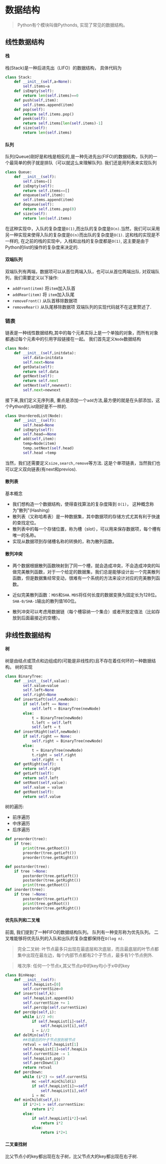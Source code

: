 # 数据结构

> Python有个模块叫做Pythonds, 实现了常见的数据结构。

## 线性数据结构

#### 栈
栈(Stack)是一种后进先出（LIFO）的数据结构，
具体代码为
```python
class Stack:
    def __init__(self,a=None):
        self.items=a
    def isEmpty(self):
        return len(self.items)==0
    def push(self,item):
        self.items.append(item)
    def pop(self):
        return self.items.pop()
    def peek(self):
        return self.items[len(self.items)-1] 
    def size(self):
        return len(self.items)
```
#### 队列
队列(Queue)刚好是和栈是相反的,是一种先进先出(FIFO)的数据结构，队列的一个最简单的例子就是排队（可以就这么来理解队列). 我们还是用列表来实现队列
```python
class Queue:
    def __init__(self):
        self.items=[]
    def isEmpty(self):
        return self.items==[]
    def enqueue(self,item):
        self.items.append(item)
    def dequeue(self):
        return self.items.pop(0)
    def size(self):
        return len(self.items)
```
在这种实现中，入队的复杂度是`O(1)`,而出队的复杂度是`O(n)`.当然，我们可以采用另一种实现来使得入队的复杂度是`O(n)`而出队的复杂度是`O(1)`. 这和栈的实现是不一样的, 在之前的栈的实现中，入栈和出栈的复杂度都是`O(1)`, 这主要是由于Python的list的操作的复杂度来决定的.

#### 双端队列
双端队列有两端，数据项可以从首位两端入队，也可以从首位两端出队.
对双端队列，我们需要定义以下操作:
* `addFront(item)` 将`item`加入队首
* `addRear(item)` 将 `item`加入队尾
* `removeFront()` 从队首移除数据项
* `removeRear()` 从队尾移除数据项
双端队列的实现代码就不在这里赘述了.

### 链表
链表是一种线性数据结构,其中的每个元素实际上是一个单独的对象，而所有对象都通过每个元素中的引用字段链接在一起。
我们首先定义`Node`数据结构
```python
class Node:
    def __init__(self,initdata):
        self.data=initdata
        self.next=None
    def getData(self):
        return self.data
    def getNext(self):
        return self.next
    def setNext(self,newnext):
        self.next=newnext
```
接下来,我们定义无序列表, 重点是添加一个`add`方法,最方便的就是在头部添加，这个Python的List刚好是不一样的.
```python
class UnorderedList(Node):
    def __init__(self):
        self.head=None
    def isEmpty(self):
        self.head==None
    def add(self,item):
        temp=Node(item)
        temp.setNext(self.head)
        self.head =temp
```
当然，我们还需要定义`size,search,remove`等方法. 这是个单项链表，当然我们也可以定义双向链表(有next和previos).

    
#### 散列表

基本概念
* 我们想构造一个数据结构，使得查找算法的复杂度降到 `O(1)`， 这种概念称为"散列"(Hashing)
* 散列表（又称哈希表）是一种数据集，其中数据项的存储方式尤其有利于快速的查找定位。
* 散列表中的每一个存储位置，称为槽（slot），可以用来保存数据项，每个槽有唯一的名称。
* 实现从数据项到存储槽名称的转换的，称为散列函数。

#### 散列冲突

* 两个数据根据散列函数映射到了同一个槽，就会造成冲突，不会造成冲突的叫做完美散列函数，对于一个给定的数据集，我们总是能够设计出一个完美散列函数，但是数据集经常变动，很难有一个系统的方法来设计对应的完美散列函数。

* 近似完美散列函数：`MD5`和`SHA`. `MD5`将任何长度的数据变换为固定长为128位。`SHA-0/SHA-1`输出的散列值160位。

* 散列冲突可以考虑用数据链（每个槽容纳一个集合）或者开放定值法（比如存放到后面最接近的空槽）。 

## 非线性数据结构

#### 树
树是由结点或顶点和边组成的(可能是非线性的)且不存在着任何环的一种数据结构。
树的实现
```python
class BinaryTree:
    def __init__(self,value):
        self.value=value
        self.left=None
        self.right=None
    def insertLeft(self,newNode):
        if self.left == None:
            self.left = BinaryTree(newNode)
        else:
            t = BinaryTree(newNode)
            t.left = self.left 
            self.left = t
    def insertRight(self,newNode):
        if self.right == None:
            self.right = BinaryTree(newNode)
        else:
            t = BinaryTree(newNode)
            t.right = self.right
            self.right = t
    def getRight(self):
        return self.right
    def getLeft(self):
        return self.left
    def setRoot(self,value):
        self.value = value
    def getRoot(self):
        return self.value
```

树的遍历:
* 前序遍历
* 中序遍历
* 后序遍历

```python
def preorder(tree):
    if tree:
        print(tree.getRoot())
        preorder(tree.getLeft())
        preorder(tree.getRight())

def postorder(tree):
    if tree !=None:
        postorder(tree.getLeft())
        postorder(tree.getRight())
        print(tree.getRoot())
def inorder(tree):
    if tree !=None:
        postorder(tree.getLeft())
        print(tree.getRoot())
        postorder(tree.getRight())
```


#### 优先队列和二叉堆
前面, 我们提到了一种FIFO的数据结构队列。
队列有一种变形称为优先队列。
二叉堆能够将优先队列的入队和出队的复杂度都保持在`O(log n)`.

> 完全二叉树: 叶节点最多只出现在最底层和次底层，而且最底层的叶节点都集中出现在最左边，每个内部节点都有2个子节点，最多有1个节点例外.


> 堆次序: 任何一个节点x,其父节点p中的key均小于x中的key

```python
class BinHeap:
    def __init__(self):
        self.heapList=[0]
        self.currentSize=0
    def insert(self,k):
        self.heapList.append(k)
        self.currentSize += 1
        self.percUp(self.currentSize)
    def percUp(self,i):
        while i//2 >0:
            if self.heapList[i]<self.
                self.heapList[i],self
            i = i//2
    def delMin(self):
        ##将最后的叶子节点放到根节点
        retval = self.heapList[1]
        self.heapList[1]=self.heapLis
        self.currentSize -= 1
        self.heapList.pop()
        self.percDown(1)
        return retval
    def percDown:
        while (i*2) <= self.currentSi
            mc =self.minChild(i)
            if self.heapList[i]>=self
                self.heapList[i],self
            i = mc
    def minChild(self,i):
        if i*2+1 > self.currentSize:
            return i*2
        else:
            if self.heapList[i*2]<sel
                return i*2
            else:
                return i*2+1
```


#### 二叉查找树
比父节点小的key都出现在左子树，比父节点大的key都出现在右子树.



